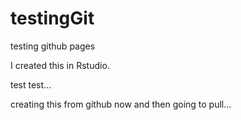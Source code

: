 # testingGit
testing github pages

I created this in Rstudio.

test test...

creating this from github now and then going to pull...
